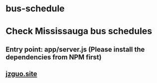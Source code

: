 # bus-schedule

# Check Mississauga bus schedules

## Entry point: app/server.js (Please install the dependencies from NPM first)

## [jzguo.site](http://www.jzguo.site)
